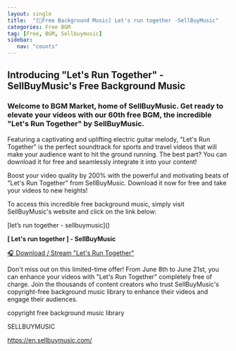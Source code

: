 ```yaml
---
layout: single
title:  "[🎵Free Background Music] Let's run together -SellBuyMusic"
categories: Free BGM
tag: [Free, BGM, Sellbuymusic]
sidebar:
   nav: "counts"
---
```

<h2>Introducing &quot;Let&#39;s Run Together&quot; - SellBuyMusic&#39;s Free Background Music</h2>
<h3>Welcome to BGM Market, home of SellBuyMusic. Get ready to elevate your videos with our 60th free BGM, the incredible &quot;Let&#39;s Run Together&quot; by SellBuyMusic.</h3>
<p>Featuring a captivating and uplifting electric guitar melody, &quot;Let&#39;s Run Together&quot; is the perfect soundtrack for sports and travel videos that will make your audience want to hit the ground running. The best part? You can download it for free and seamlessly integrate it into your content!</p>
<p>Boost your video quality by 200% with the powerful and motivating beats of &quot;Let&#39;s Run Together&quot; from SellBuyMusic. Download it now for free and take your videos to new heights!</p>
<p>To access this incredible free background music, simply visit SellBuyMusic&#39;s website and click on the link below:</p>
<p>[let’s run together - sellbuymusic](<let’s run together - sellbuymusic.jpg>)</p>
<p><strong>[ Let&#39;s run together ] - SellBuyMusic</strong></p>
<p><a href='https://en.sellbuymusic.com/musicDetail/25002'>🎧 Download / Stream &quot;Let&#39;s Run Together&quot;</a></p>
<p>Don&#39;t miss out on this limited-time offer! From June 8th to June 21st, you can enhance your videos with &quot;Let&#39;s Run Together&quot; completely free of charge. Join the thousands of content creators who trust SellBuyMusic&#39;s copyright-free background music library to enhance their videos and engage their audiences.</p>
<p>copyright free background music library</p>
<p>SELLBUYMUSIC</p>
<p><a href='https://en.sellbuymusic.com/' target='_blank' class='url'>https://en.sellbuymusic.com/</a></p>